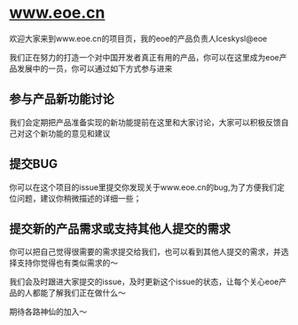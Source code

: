 www.eoe.cn
===============

欢迎大家来到www.eoe.cn的项目页，我的eoe的产品负责人Iceskysl@eoe

我们正在努力的打造一个对中国开发者真正有用的产品，你可以在这里成为eoe产品发展中的一员，你可以通过如下方式参与进来

## 参与产品新功能讨论
我们会定期把产品准备实现的新功能提前在这里和大家讨论，大家可以积极反馈自己对这个新功能的意见和建议

## 提交BUG
你可以在这个项目的issue里提交你发现关于www.eoe.cn的bug,为了方便我们定位问题，建议你稍微描述的详细一些；

## 提交新的产品需求或支持其他人提交的需求
你可以把自己觉得很需要的需求提交给我们，也可以看到其他人提交的需求，并选择支持你觉得也有类似需求的～



我们会及时跟进大家提交的issue，及时更新这个issue的状态，让每个关心eoe产品的人都能了解我们正在做什么～

期待各路神仙的加入～